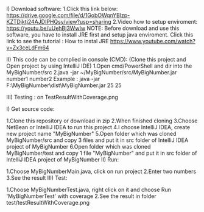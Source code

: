 I) Download software:
1.Click this link below: https://drive.google.com/file/d/1GobOWqnYBlzp-KZTDjktj24AJDIPHQsy/view?usp=sharing
2.Video how to setup enviroment: https://youtu.be/uUehBj3WwIw 
NOTE: Before download and use this software, you have to install JRE first and setup java enviroment.
Click this link to see the tutorial : How to instal JRE https://www.youtube.com/watch?v=Zx3ceLdFm64

II) This code can be complied in console (CMD): (Clone this project and Open project by using IntelliJ IDE)
1.Open cmd/PowerShell and dir into the MyBigNumber/src
2.java -jar ~/MyBigNumber/src/MyBigNumber.jar number1 number2
Example : java -jar F:\MyBigNumber\dist\MyBigNumber.jar 25 25

III) Testing : on TestResultWithCoverage.png

I) Get source code:

1.Clone this repository or download in zip
2.When finished cloning
3.Choose NetBean or IntelliJ IDEA to run this project
4.I choose IntelliJ IDEA, create new project name "MyBigNumber"
5.Open folder which was cloned MyBigNumber/src and copy 3 files and put it in src folder of IntelliJ IDEA project of MyBigNumber
6.Open folder which was cloned MyBigNumber/test and copy 1 file "MyBigNumber" and put it in src folder of IntelliJ IDEA project of MyBigNumber
II) Run:

1.Choose MyBigNumberMain.java, click on run project
2.Enter two numbers
3.See the result
III) Test:

1.Choose MyBigNumberTest.java, right click on it and choose Run 'MyBigNumberTest' with coverage
2.See the result in folder test/testResultWithCoverage.png

